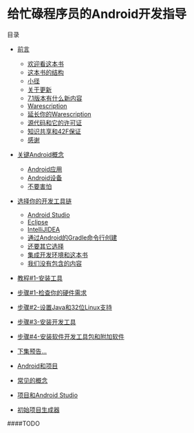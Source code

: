 # 给忙碌程序员的Android开发指导

目录

  * [前言](https://github.com/jinyulei0710/The-Busy-Coder-s-Guide-to-Android-Development/tree/master/Preface)
    * [欢迎看这本书](https://github.com/jinyulei0710/The-Busy-Coder-s-Guide-to-Android-Development/blob/master/Preface/WelcometotheBook.md)
    * [这本书的结构](https://github.com/jinyulei0710/The-Busy-Coder-s-Guide-to-Android-Development/blob/master/Preface/TheBook'sStructure.md)
    * [小径](https://github.com/jinyulei0710/The-Busy-Coder-s-Guide-to-Android-Development/blob/master/Preface/TheTrails.md)
    * [关于更新](https://github.com/jinyulei0710/The-Busy-Coder-s-Guide-to-Android-Development/blob/master/Preface/AbouttheUpdates.md)
    * [7.1版本有什么新内容](https://github.com/jinyulei0710/The-Busy-Coder-s-Guide-to-Android-Development/blob/master/Preface/WhatsNewInVersion7.1.md)
    * [Warescription](https://github.com/jinyulei0710/The-Busy-Coder-s-Guide-to-Android-Development/blob/master/Preface/Warescription.md)
    * [延长你的Warescription](https://github.com/jinyulei0710/The-Busy-Coder-s-Guide-to-Android-Development/blob/master/Preface/ExendingYourWarescription.md)
    * [源代码和它的许可证](https://github.com/jinyulei0710/The-Busy-Coder-s-Guide-to-Android-Development/blob/master/Preface/SourceCodeandItsLicense.md)
    * [知识共享和42F保证](https://github.com/jinyulei0710/The-Busy-Coder-s-Guide-to-Android-Development/blob/master/Preface/CC%2642FG.md)
    * [感谢](https://github.com/jinyulei0710/The-Busy-Coder-s-Guide-to-Android-Development/blob/master/Preface/Acknowledgment.md)
  * [关键Android概念](https://github.com/jinyulei0710/The-Busy-Coder-s-Guide-to-Android-Development/tree/master/KeyAndroidConcepts)
    * [Android应用](https://github.com/jinyulei0710/The-Busy-Coder-s-Guide-to-Android-Development/blob/master/KeyAndroidConcepts/AndroidApplications.md)
    * [Android设备](https://github.com/jinyulei0710/The-Busy-Coder-s-Guide-to-Android-Development/blob/master/KeyAndroidConcepts/AndroidDevices.md)
    * [不要害怕](https://github.com/jinyulei0710/The-Busy-Coder-s-Guide-to-Android-Development/blob/master/KeyAndroidConcepts/Don'tBeScared.md)
  * [选择你的开发工具链](https://github.com/jinyulei0710/The-Busy-Coder-s-Guide-to-Android-Development/tree/master/ChoosingYourDevelopmentToolchain)
    * [Android Studio](https://github.com/jinyulei0710/The-Busy-Coder-s-Guide-to-Android-Development/blob/master/ChoosingYourDevelopmentToolchain/androidstudio.md)
    * [Eclipse](https://github.com/jinyulei0710/The-Busy-Coder-s-Guide-to-Android-Development/blob/master/ChoosingYourDevelopmentToolchain/eclipse.md)
    * [IntelliJIDEA](https://github.com/jinyulei0710/The-Busy-Coder-s-Guide-to-Android-Development/blob/master/ChoosingYourDevelopmentToolchain/intelli_idea.md)
    * [通过Android的Gradle命令行创建](https://github.com/jinyulei0710/The-Busy-Coder-s-Guide-to-Android-Development/blob/master/ChoosingYourDevelopmentToolchain/C-LBuildviaGradleforAndroid.md)
    * [还要其它选择](https://github.com/jinyulei0710/The-Busy-Coder-s-Guide-to-Android-Development/blob/master/ChoosingYourDevelopmentToolchain/YetOtherAlternatives.md)
    * [集成开发环境和这本书](https://github.com/jinyulei0710/The-Busy-Coder-s-Guide-to-Android-Development/blob/master/ChoosingYourDevelopmentToolchain/IDEs...AndThisBook.md)
    * [我们没有包含的内容](https://github.com/jinyulei0710/The-Busy-Coder-s-Guide-to-Android-Development/blob/master/ChoosingYourDevelopmentToolchain/WhatWeAreNotCovering.md)
    
* [教程#1-安装工具](https://github.com/jinyulei0710/The-Busy-Coder-s-Guide-to-Android-Development/tree/master/Tutorial%231-InstallingtheTools)
 * [步骤#1-检查你的硬件需求](https://github.com/jinyulei0710/The-Busy-Coder-s-Guide-to-Android-Development/blob/master/Tutorial%231-InstallingtheTools/Step%231-CheckingYourHardwareRequirements.md)
 * [步骤#2-设置Java和32位Linux支持](https://github.com/jinyulei0710/The-Busy-Coder-s-Guide-to-Android-Development/blob/master/Tutorial%231-InstallingtheTools/Step%232-SettingUpJavaand32-BitLinuxSupport.md)
 * [步骤#3-安装开发工具](https://github.com/jinyulei0710/The-Busy-Coder-s-Guide-to-Android-Development/blob/master/Tutorial%231-InstallingtheTools/Step%233-InstalltheDeveloperTools.md)
 * [步骤#4-安装软件开发工具包和附加软件](https://github.com/jinyulei0710/The-Busy-Coder-s-Guide-to-Android-Development/blob/master/Tutorial%231-InstallingtheTools/Step%234-IntalltheSDKsandAdd-Ons.md)
 * [下集预告...](https://github.com/jinyulei0710/The-Busy-Coder-s-Guide-to-Android-Development/blob/master/Tutorial%231-InstallingtheTools/InOurNextEpisode.md)
* [Android和项目]()
 * [常见的概念]()
 * [项目和Android Studio]()
 * [初始项目生成器]()

####TODO   
